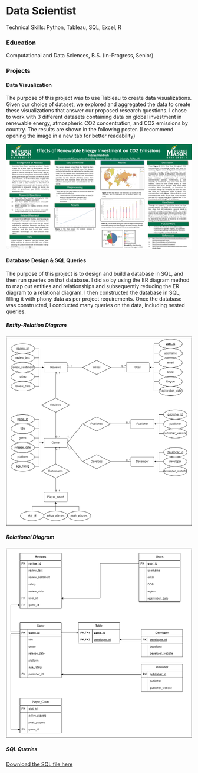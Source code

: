 # Data Scientist
Technical Skills: Python, Tableau, SQL, Excel, R

### Education
Computational and Data Sciences, B.S. (In-Progress, Senior)

### Projects
#### Data Visualization
The purpose of this project was to use Tableau to create data visualizations. Given our choice of dataset, we explored and aggregated the data to create these visualizations that answer our proposed research questions.
I chose to work with 3 different datasets containing data on global investment in renewable energy, atmospheric CO2 concentration, and CO2 emissions by country. The results are shown in the following poster. 
(I recommend opening the image in a new tab for better readability)

![CDS-301 Final Project Poster](/assets/img/Updated_Poster_Screenshot.PNG)

#### Database Design & SQL Queries
The purpose of this project is to design and build a database in SQL, and then run queries on that database. I did so by using the ER diagram method to map out entities and relationships and subsequently reducing the ER diagram to a relational diagram. I then constructed the database in SQL, filling it with phony data as per project requirements. Once the database was constructed, I conducted many queries on the data, including nested queries.

##### Entity-Relation Diagram

![Entity-Relation Diagram - Videogame and Review Library](/assets/img/CDS-302-Final-ER.png)

##### Relational Diagram

![Relational Diagram - Videogame and Review Library](/assets/img/CDS-302-Final-RelationalDiagram.png)

##### SQL Queries
[Download the SQL file here](/assets/sql/CDS302-Project-Schema.sql)
